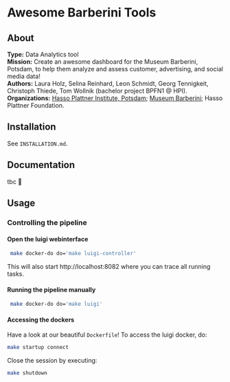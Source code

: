 # Awesome Barberini Tools

## About

**Type:** Data Analytics tool  
**Mission:** Create an awesome dashboard for the Museum Barberini, Potsdam, to help them analyze and assess customer, advertising, and social media data!  
**Authors:** Laura Holz, Selina Reinhard, Leon Schmidt, Georg Tennigkeit, Christoph Thiede, Tom Wollnik (bachelor project BPFN1 @ HPI).  
**Organizations:** [Hasso Plattner Institute, Potsdam](https://hpi.de/en); [Museum Barberini](https://www.museum-barberini.com/en/); Hasso Plattner Foundation.  

## Installation

See `INSTALLATION.md`.

## Documentation

tbc 🙂

## Usage

### Controlling the pipeline

#### Open the luigi webinterface

```bash
 make docker-do do='make luigi-controller'
```

This will also start http://localhost:8082 where you can trace all running tasks.

#### Running the pipeline manually

```bash
 make docker-do do='make luigi'
```

#### Accessing the dockers

Have a look at our beautiful `Dockerfile`! To access the luigi docker, do:

```bash
make startup connect
```

Close the session by executing:

```bash
make shutdown
```

